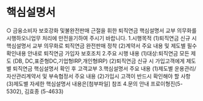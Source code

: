 # 핵심설명서
○ 금융소비자 보호강화 및불완전판매 근절을 휘한
퇴직연금 핵심설명서
교부 의무화를시행하오니업무
처리에 만전을기하여 주시기 바랍니다.
1.시행목적
(1)퇴직연금 신규 시 핵심설명서 교부 의무화로 퇴직연금 완전판매 정착
(2)계약서 주요 내용 및 제도별 필수 확인내용 안내로 퇴직연금 가입자 보호조치
2.주요 시행 내용
(1)대상:퇴직연금 모든 제도
(DB, DC,표준형DC,기업형IRP,개인형IRP)
(2)퇴직연금 신규 시 가입고객에게 제도별 퇴직연금
핵심설명서 확인 후 고객교부
3.핵심설명서 주요 내용
(1)제도별 운용관리/자산관리계약서 및 부속협정서 주요 내용
(2)가입시 고객이 반드시 확인해야 할 사항
(3)제도별 자세한 핵심설명서 내용은[첨부파일]
참조
4.문의 안내
프로이형진(5-5302), 김효종
(5-4633)
